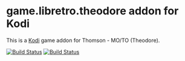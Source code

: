 # game.libretro.theodore addon for Kodi

This is a [Kodi](http://kodi.tv) game addon for Thomson - MO/TO (Theodore).

[![Build Status](https://travis-ci.org/kodi-game/game.libretro.theodore.svg?branch=master)](https://travis-ci.org/kodi-game/game.libretro.theodore)
[![Build Status](https://ci.appveyor.com/api/projects/status/github/kodi-game/game.libretro.theodore?svg=true)](https://ci.appveyor.com/project/kodi-game/game-libretro-theodore)
